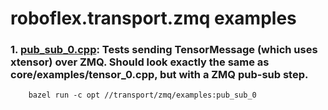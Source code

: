 # roboflex.transport.zmq examples

### 1. [pub_sub_0.cpp](pub_sub_0.cpp): Tests sending TensorMessage (which uses xtensor) over ZMQ. Should look exactly the same as core/examples/tensor_0.cpp, but with a ZMQ pub-sub step.

        bazel run -c opt //transport/zmq/examples:pub_sub_0